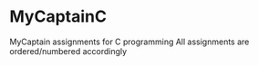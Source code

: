 # MyCaptainC
MyCaptain assignments for C programming
All assignments are ordered/numbered accordingly
